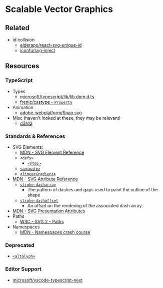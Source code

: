 # Scalable Vector Graphics

## Related

- id collision
    - [elderapo/react-svg-unique-id](https://github.com/elderapo/react-svg-unique-id)
    - [iconfu/svg-inject](https://github.com/iconfu/svg-inject)

## Resources

### TypeScript

- Types
    - [microsoft/typescript/lib/lib.dom.d.ts](https://github.com/microsoft/TypeScript/blob/main/lib/lib.dom.d.ts)
    - [frenic/csstype - `Property`](https://github.com/frenic/csstype/blob/a74b9eec120395c9b781e045057fada3a19f29ae/index.d.ts#L18031)
- Animation
    - [adobe-webplatform/Snap.svg](https://github.com/adobe-webplatform/Snap.svg)
- Misc (haven't looked at these, they may be relevant)
    - [d3/d3](https://github.com/d3/d3)


### Standards & References

- SVG Elements:
    - [MDN - SVG Element Reference](https://developer.mozilla.org/en-US/docs/Web/SVG/Element)
    - `<defs>`
        - [`<stop>`](https://developer.mozilla.org/en-US/docs/Web/SVG/Element/stop)
    - [`<animate>`](https://developer.mozilla.org/en-US/docs/Web/SVG/Element/animate)
    - [`<linearGradient>`](https://developer.mozilla.org/en-US/docs/Web/SVG/Element/linearGradient)
- [MDN - SVG Attribute Reference](https://developer.mozilla.org/en-US/docs/Web/SVG/Attribute)
    - [`stroke-dasharray`](https://developer.mozilla.org/en-US/docs/Web/SVG/Attribute/stroke-dasharray)
        - The pattern of dashes and gaps used to paint the outline of the shape
    - [`stroke-dashoffset`](https://developer.mozilla.org/en-US/docs/Web/SVG/Attribute/stroke-dashoffset)
        - An offset on the rendering of the associated dash array.
- [MDN - SVG Presentation Attributes](https://developer.mozilla.org/en-US/docs/Web/SVG/Attribute/Presentation)
- Paths
    - [W3C - SVG 2 - Paths](https://www.w3.org/TR/SVG/paths.html)
- Namespaces
    - [MDN - Namespaces crash course](https://developer.mozilla.org/en-US/docs/Web/SVG/Namespaces_Crash_Course)

### Deprecated

- [`<altGlyph>`](https://developer.mozilla.org/en-US/docs/Web/SVG/Element/altGlyph)

### Editor Support

- [microsoft/vscode-typescript-next](https://github.com/microsoft/vscode-typescript-next)

